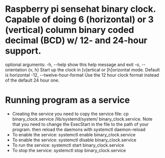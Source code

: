 # Raspberry pi sensehat binary clock. Capable of doing 6 (horizontal) or 3 (vertical) column binary coded decimal (BCD) w/ 12- and 24-hour support.

optional arguments:
-h, --help          show this help message and exit
-o, --orientation {v, h}
                    Start up the clock in [v]ertical or [h]orizontal mode. Default is horizontal
-12, --twelve-hour-format
                    Use the 12 hour clock format instead of the default 24 hour one.

# Running program as a service
- Creating the service you need to copy the service file: cp binary_clock.service /lib/systemd/system/     binary_clock.service. Note that you need to change the ExecStart in the file to the path of your program. then reload the daemons with systemctl daemon-reload
- To enable the service: systemctl enable binary_clock.service
- To enable the service: systemctl disable binary_clock.service
- To run the service: systemctl start binary_clock.service
- To stop the service: systemctl stop binary_clock.service
